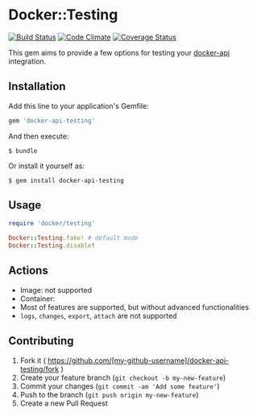 # Docker::Testing
[![Build Status](https://travis-ci.org/mdouchement/docker-api-testing.svg?branch=master)](https://travis-ci.org/mdouchement/docker-api-testing)
[![Code Climate](https://codeclimate.com/github/mdouchement/docker-api-testing/badges/gpa.svg)](https://codeclimate.com/github/mdouchement/docker-api-testing)
[![Coverage Status](https://img.shields.io/coveralls/mdouchement/docker-api-testing.svg)](https://coveralls.io/r/mdouchement/docker-api-testing?branch=master)


This gem aims to provide a few options for testing your [docker-api](https://github.com/swipely/docker-api) integration.


## Installation

Add this line to your application's Gemfile:

```ruby
gem 'docker-api-testing'
```

And then execute:

    $ bundle

Or install it yourself as:

    $ gem install docker-api-testing

## Usage

```ruby
require 'docker/testing'

Docker::Testing.fake! # default mode
Docker::Testing.disable!
```

## Actions
- Image: not supported
- Container:
 - Most of features are supported, but without advanced functionalities
 - `logs`, `changes`, `export`, `attach` are not supported

## Contributing

1. Fork it ( https://github.com/[my-github-username]/docker-api-testing/fork )
2. Create your feature branch (`git checkout -b my-new-feature`)
3. Commit your changes (`git commit -am 'Add some feature'`)
4. Push to the branch (`git push origin my-new-feature`)
5. Create a new Pull Request
